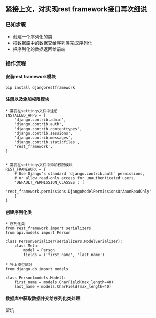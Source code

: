 ## 紧接上文，对实现rest framework接口再次细说


### 已知步骤
* 创建一个序列化的类
* 把数据库中的数据交给序列类完成序列化
* 把序列化的数据返回给前端


### 操作流程
#### 安装rest framework模块
```
pip install djangorestframework
```

#### 注册以及添加权限模块
```
* 需要在settings文件中注册
INSTALLED_APPS = [
    'django.contrib.admin',
    'django.contrib.auth',
    'django.contrib.contenttypes',
    'django.contrib.sessions',
    'django.contrib.messages',
    'django.contrib.staticfiles',
    'rest_framework',
]


* 需要在settings文件中添加权限模块
REST_FRAMEWORK = {
    # Use Django's standard `django.contrib.auth` permissions,
    # or allow read-only access for unauthenticated users.
    'DEFAULT_PERMISSION_CLASSES': [
        'rest_framework.permissions.DjangoModelPermissionsOrAnonReadOnly'
    ]
}

```


#### 创建序列化类

```
* 序列化类
from rest_framework import serializers
from api.models import Person

class PersonSerializer(serializers.ModelSerializer):
    class Meta:
        model = Person
        fields = ('first_name', 'last_name')
        
* 补上模型部分
from django.db import models

class Person(models.Model):
    first_name = models.CharField(max_length=40)
    last_name = models.CharField(max_length=40)
```


#### 数据库中获取数据并交给序列化类处理
留坑
